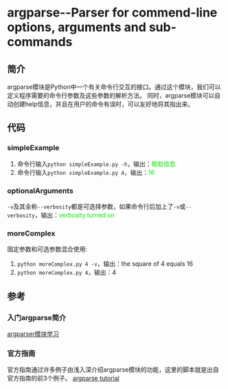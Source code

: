 # argparse--Parser for commend-line options, arguments and sub-commands
## 简介
argparse模块是Python中一个有关命令行交互的接口。通过这个模块，我们可以定义程序需要的命令行参数及这些参数的解析方法。
同时，argparse模块可以自动创建help信息，并且在用户的命令有误时，可以友好地将其指出来。
## 代码
### simpleExample
1. 命令行输入`python simpleExample.py -h`，输出：<font color=grean>帮助信息</font>
2. 命令行输入`python simpleExample.py 4`，输出：<font color=grean>16</font>
### optionalArguments
`-v`及其全称`--verbosity`都是可选择参数，如果命令行后加上了`-v`或`--verbosity`，输出：<font color=grean>verbosity turned on</font>
### moreComplex
固定参数和可选参数混合使用:
1. `python moreComplex.py 4 -v`，输出：the square of 4 equals 16
2. `python moreComplex.py 4`，输出：4
## 参考
### 入门argparse简介
[argparser模块学习](http://www.jianshu.com/p/a50aead61319)
### 官方指南
官方指南通过许多例子由浅入深介绍argparse模块的功能，这里的脚本就是出自官方指南的前3个例子。
[argparse tutorial](https://docs.python.org/3/library/argparse.html)